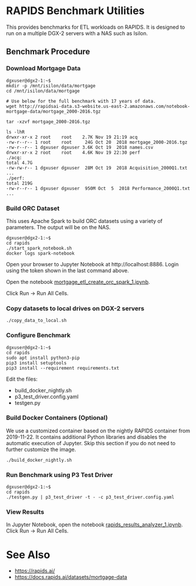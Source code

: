# RAPIDS Benchmark Utilities

This provides benchmarks for ETL workloads on RAPIDS.
It is designed to run on a multiple DGX-2 servers with a NAS such as Isilon.

## Benchmark Procedure

### Download Mortgage Data

```
dgxuser@dgx2-1:~$
mkdir -p /mnt/isilon/data/mortgage
cd /mnt/isilon/data/mortgage

# Use below for the full benchmark with 17 years of data.
wget http://rapidsai-data.s3-website.us-east-2.amazonaws.com/notebook-mortgage-data/mortgage_2000-2016.tgz

tar -xzvf mortgage_2000-2016.tgz

ls -lhR
drwxr-xr-x 2 root    root    2.7K Nov 19 21:19 acq
-rw-r--r-- 1 root    root     24G Oct 20  2018 mortgage_2000-2016.tgz
-rw-r--r-- 1 dgxuser dgxuser 3.6K Oct 19  2018 names.csv
drwxr-xr-x 2 root    root    4.6K Nov 19 22:30 perf
./acq:
total 4.7G
-rw-rw-r-- 1 dgxuser dgxuser  28M Oct 19  2018 Acquisition_2000Q1.txt
...
./perf:
total 219G
-rw-r--r-- 1 dgxuser dgxuser  950M Oct  5  2018 Performance_2000Q1.txt
...
```

### Build ORC Dataset

This uses Apache Spark to build ORC datasets using a variety of parameters.
The output will be on the NAS.

```
dgxuser@dgx2-1:~$
cd rapids
./start_spark_notebook.sh
docker logs spark-notebook
```

Open your browser to Jupyter Notebook at http://localhost:8886.
Login using the token shown in the last command above.

Open the notebook [mortgage_etl_create_orc_spark_1.ipynb](mortgage_etl_create_orc_spark_1.ipynb).

Click Run -> Run All Cells.

### Copy datasets to local drives on DGX-2 servers

```
./copy_data_to_local.sh
```

### Configure Benchmark

```
dgxuser@dgx2-1:~$
cd rapids
sudo apt install python3-pip
pip3 install setuptools
pip3 install --requirement requirements.txt
```

Edit the files:
- build_docker_nightly.sh
- p3_test_driver.config.yaml
- testgen.py

### Build Docker Containers (Optional)

We use a customized container based on the nightly RAPIDS container from 2019-11-22.
It contains additional Python libraries and disables the automatic execution of Jupyter.
Skip this section if you do not need to further customize the image.

```
./build_docker_nightly.sh
```

### Run Benchmark using P3 Test Driver

```
dgxuser@dgx2-1:~$
cd rapids
./testgen.py | p3_test_driver -t - -c p3_test_driver.config.yaml
```

### View Results

In Jupyter Notebook, open the notebook [rapids_results_analyzer_1.ipynb](rapids_results_analyzer_1.ipynb).
Click Run -> Run All Cells.

# See Also

- https://rapids.ai/
- https://docs.rapids.ai/datasets/mortgage-data
